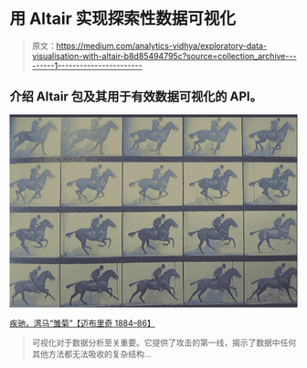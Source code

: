 # 用 Altair 实现探索性数据可视化

> 原文：<https://medium.com/analytics-vidhya/exploratory-data-visualisation-with-altair-b8d85494795c?source=collection_archive---------1----------------------->

## 介绍 Altair 包及其用于有效数据可视化的 API。

![](img/e1e0a4e2c7526c62e860f5c73eb146d1.png)

[疾驰，湾马“雏菊”【迈布里奇 1884–86】](https://en.wikipedia.org/wiki/Sallie_Gardner_at_a_Gallop)

> 可视化对于数据分析至关重要。它提供了攻击的第一线，揭示了数据中任何其他方法都无法吸收的复杂结构…